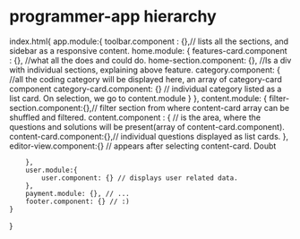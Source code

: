 # programmer-app hierarchy
index.html{
    app.module:{
        toolbar.component : {},// lists all the sections, and sidebar as a responsive content.
        home.module: {
            features-card.component : {}, //what all the does and could do.
            home-section.component: {}, //Is a div with individual sections, explaining above feature.
            category.component: { //all the coding category will be displayed here, an array of category-card component
                category-card.component: {}  // individual category listed as a list card. On selection, we go to content.module
            }
        },
        content.module: {
             filter-section.component:{},// filter section from where content-card array can be shuffled and filtered.
            content.component : { // is the area, where the questions and solutions will be present(array of content-card.component).
                content-card.component:{},// individual questions displayed as list cards.
            },
            editor-view.component:{} // appears after selecting content-card. Doubt
           
        },
        user.module:{
            user.component: {} // displays user related data.
        },
        payment.module: {}, // ...
        footer.component: {} // :)
    }
}